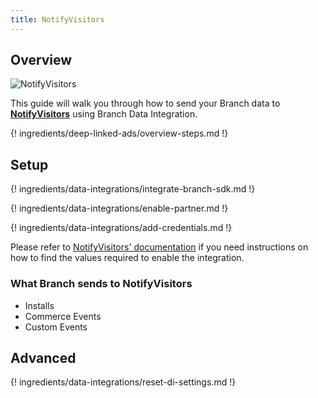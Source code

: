 ```yaml
---
title: NotifyVisitors
---
```

## Overview

![NotifyVisitors](https://cdn.branch.io/branch-assets/ad-partner-manager/641619167769809829/ee9106177ec2-notify_logo_min-1571064677075.png)

This guide will walk you through how to send your Branch data to **[NotifyVisitors](https://www.notifyvisitors.com/)** using Branch Data Integration.

{! ingredients/deep-linked-ads/overview-steps.md !}

## Setup

{! ingredients/data-integrations/integrate-branch-sdk.md !}

{! ingredients/data-integrations/enable-partner.md !}

{! ingredients/data-integrations/add-credentials.md !}

Please refer to [NotifyVisitors' documentation](https://www.notifyvisitors.com/brand/documentation/webJsIntegrationCode) if you need instructions on how to find the values required to enable the integration.

### What Branch sends to NotifyVisitors

* Installs
* Commerce Events
* Custom Events

## Advanced

{! ingredients/data-integrations/reset-di-settings.md !}
